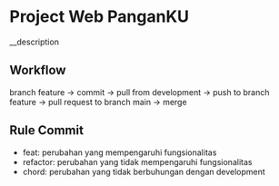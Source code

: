 # Project Web PanganKU

\_\_description

## Workflow

branch feature -> commit -> pull from development -> push to branch feature -> pull request to branch main -> merge

## Rule Commit

- feat: perubahan yang mempengaruhi fungsionalitas
- refactor: perubahan yang tidak mempengaruhi fungsionalitas
- chord: perubahan yang tidak berbuhungan dengan development
